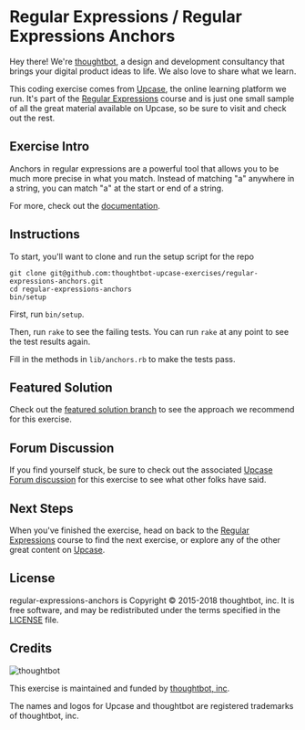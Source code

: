 # Regular Expressions / Regular Expressions Anchors

Hey there! We're [thoughtbot](https://thoughtbot.com), a design and
development consultancy that brings your digital product ideas to life.
We also love to share what we learn.

This coding exercise comes from [Upcase](https://thoughtbot.com/upcase),
the online learning platform we run. It's part of the
[Regular Expressions](https://thoughtbot.com/upcase/regular-expressions) course and is just one small sample of all
the great material available on Upcase, so be sure to visit and check out the rest.

## Exercise Intro

Anchors in regular expressions are a powerful tool that allows you to be much more precise in what you match. Instead of matching "a" anywhere in a string, you can match "a" at the start or end of a string.

For more, check out the [documentation](http://www.ruby-doc.org/core-2.1.1/Regexp.html#class-Regexp-label-Anchors).

## Instructions

To start, you'll want to clone and run the setup script for the repo

    git clone git@github.com:thoughtbot-upcase-exercises/regular-expressions-anchors.git
    cd regular-expressions-anchors
    bin/setup

First, run `bin/setup`.

Then, run `rake` to see the failing tests. You can run `rake` at any point to see the test results again.

Fill in the methods in `lib/anchors.rb` to make the tests pass.

## Featured Solution

Check out the [featured solution branch](https://github.com/thoughtbot-upcase-exercises/regular-expressions-anchors/compare/featured-solution#toc) to
see the approach we recommend for this exercise.

## Forum Discussion

If you find yourself stuck, be sure to check out the associated
[Upcase Forum discussion](https://forum.upcase.com/t/regular-expressions-regular-expressions-anchors/4586)
for this exercise to see what other folks have said.

## Next Steps

When you've finished the exercise, head on back to the
[Regular Expressions](https://thoughtbot.com/upcase/regular-expressions) course to find the next exercise,
or explore any of the other great content on
[Upcase](https://thoughtbot.com/upcase).

## License

regular-expressions-anchors is Copyright © 2015-2018 thoughtbot, inc. It is free software,
and may be redistributed under the terms specified in the
[LICENSE](/LICENSE.md) file.

## Credits

![thoughtbot](https://presskit.thoughtbot.com/assets/images/logo.svg)

This exercise is maintained and funded by
[thoughtbot, inc](http://thoughtbot.com/community).

The names and logos for Upcase and thoughtbot are registered trademarks of
thoughtbot, inc.
